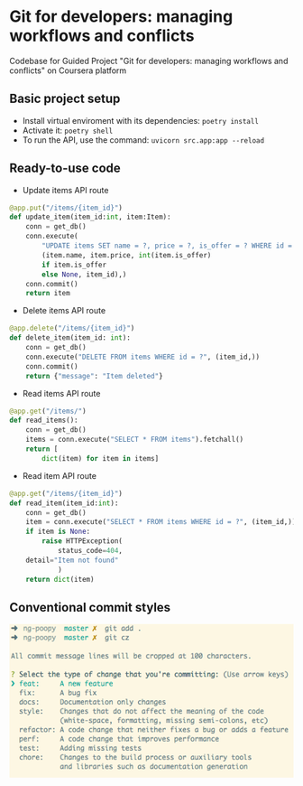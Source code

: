 # Git for developers: managing workflows and conflicts

Codebase for Guided Project "Git for developers: managing workflows and conflicts" on Coursera platform

## Basic project setup

- Install virtual enviroment with its dependencies: `poetry install`
- Activate it: `poetry shell`
- To run the API, use the command: `uvicorn src.app:app --reload`

## Ready-to-use code

- Update items API route
```python
@app.put("/items/{item_id}")
def update_item(item_id:int, item:Item):
    conn = get_db()
    conn.execute(
        "UPDATE items SET name = ?, price = ?, is_offer = ? WHERE id = ?",
        (item.name, item.price, int(item.is_offer) 
        if item.is_offer 
        else None, item_id),)
    conn.commit()
    return item
```
- Delete items API route
```python
@app.delete("/items/{item_id}")
def delete_item(item_id: int):
    conn = get_db()
    conn.execute("DELETE FROM items WHERE id = ?", (item_id,))
    conn.commit()
    return {"message": "Item deleted"}
```
- Read items API route
```python
@app.get("/items/")
def read_items():
    conn = get_db()
    items = conn.execute("SELECT * FROM items").fetchall()
    return [
        dict(item) for item in items]
```
- Read item API route
```python
@app.get("/items/{item_id}")
def read_item(item_id:int):
    conn = get_db()
    item = conn.execute("SELECT * FROM items WHERE id = ?", (item_id,)).fetchone()
    if item is None:
        raise HTTPException(
            status_code=404, 
    detail="Item not found"
            )
    return dict(item)
```

## Conventional commit styles

![commit styles](./img/comimt-style.png)